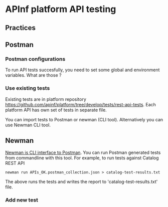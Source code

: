 # APInf platform API testing

## Practices

## Postman

### Postman configurations

To run API tests succesfully, you need to set some global and environment variables. What are those ? 


### Use existing tests

Existing tests are in platform repository https://github.com/apinf/platform/tree/develop/tests/rest-api-tests. Each platform API has own set of tests in separate file. 

You can import tests to Postman or newman (CLI tool). Alternatively you can use Newman CLI tool. 

## Newman

[Newman is CLI interface to Postman](https://github.com/postmanlabs/newman). You can run Postman generated tests from commandline with this tool. For example, to run tests against Catalog REST API

```
newman run APIs_OK.postman_collection.json > catalog-test-results.txt
```

The above runs the tests and writes the report to 'catalog-test-results.txt' file. 

### Add new test

